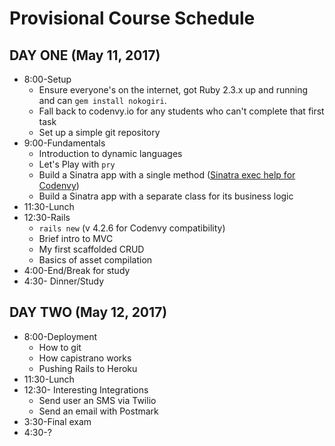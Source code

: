 # Provisional Course Schedule

## DAY ONE (May 11, 2017)
* 8:00-Setup
  * Ensure everyone's on the internet, got Ruby 2.3.x up and running and can `gem install nokogiri`.
  * Fall back to codenvy.io for any students who can't complete that first task
  * Set up a simple git repository
* 9:00-Fundamentals
  * Introduction to dynamic languages
  * Let's Play with `pry`
  * Build a Sinatra app with a single method ([Sinatra exec help for Codenvy](http://i.imgur.com/Yq3qQz3.png))
  * Build a Sinatra app with a separate class for its business logic
* 11:30-Lunch
* 12:30-Rails
  * `rails new` (v 4.2.6 for Codenvy compatibility)
  * Brief intro to MVC
  * My first scaffolded CRUD
  * Basics of asset compilation
* 4:00-End/Break for study
* 4:30- Dinner/Study

## DAY TWO (May 12, 2017)
* 8:00-Deployment
  * How to git
  * How capistrano works 
  * Pushing Rails to Heroku
* 11:30-Lunch 
* 12:30- Interesting Integrations
  * Send user an SMS via Twilio
  * Send an email with Postmark
* 3:30-Final exam
* 4:30-?
